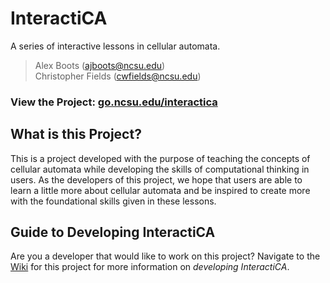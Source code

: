 # InteractiCA

A series of interactive lessons in cellular automata.

> Alex Boots (ajboots@ncsu.edu)  
> Christopher Fields (cwfields@ncsu.edu) 

### View the Project: [go.ncsu.edu/interactica](https://ajboots.github.io/InteractiCA/)  

## What is this Project?

This is a project developed with the purpose of teaching the concepts of cellular automata while developing the skills of computational thinking in users. As the developers of this project, we hope that users are able to learn a little more about cellular automata and be inspired to create more with the foundational skills given in these lessons.

## Guide to Developing InteractiCA

Are you a developer that would like to work on this project? Navigate to the [Wiki](https://github.com/ajboots/InteractiCA/wiki/InteractiCA:-A-Developer's-Guide) for this project for more information on *developing InteractiCA*.
